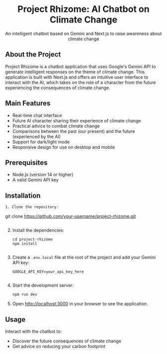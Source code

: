 <h1 align="center">Project Rhizome: AI Chatbot on Climate Change</h1>

<p align="center">
  An intelligent chatbot based on Gemini and Next.js to raise awareness about climate change
</p>

## About the Project

Project Rhizome is a chatbot application that uses Google's Gemini API to generate intelligent responses on the theme of climate change. This application is built with Next.js and offers an intuitive user interface to interact with the AI, which takes on the role of a character from the future experiencing the consequences of climate change.

## Main Features

- Real-time chat interface
- Future AI character sharing their experience of climate change
- Practical advice to combat climate change
- Comparisons between the past (our present) and the future (experienced by the AI)
- Support for dark/light mode
- Responsive design for use on desktop and mobile

## Prerequisites

- Node.js (version 14 or higher)
- A valid Gemini API key

## Installation

```
1. Clone the repository:
```

git clone https://github.com/your-username/project-rhizome.git

```

```

2. Install the dependencies:

   ```
   cd project-rhizome
   npm install
   ```

   ```

   ```

3. Create a `.env.local` file at the root of the project and add your Gemini API key:

   ```
   GOOGLE_API_KEY=your_api_key_here
   ```

   ```

   ```

4. Start the development server:

   ```
   npm run dev
   ```

5. Open [http://localhost:3000](http://localhost:3000) in your browser to see the application.

## Usage

Interact with the chatbot to:

- Discover the future consequences of climate change
- Get advice on reducing your carbon footprint
